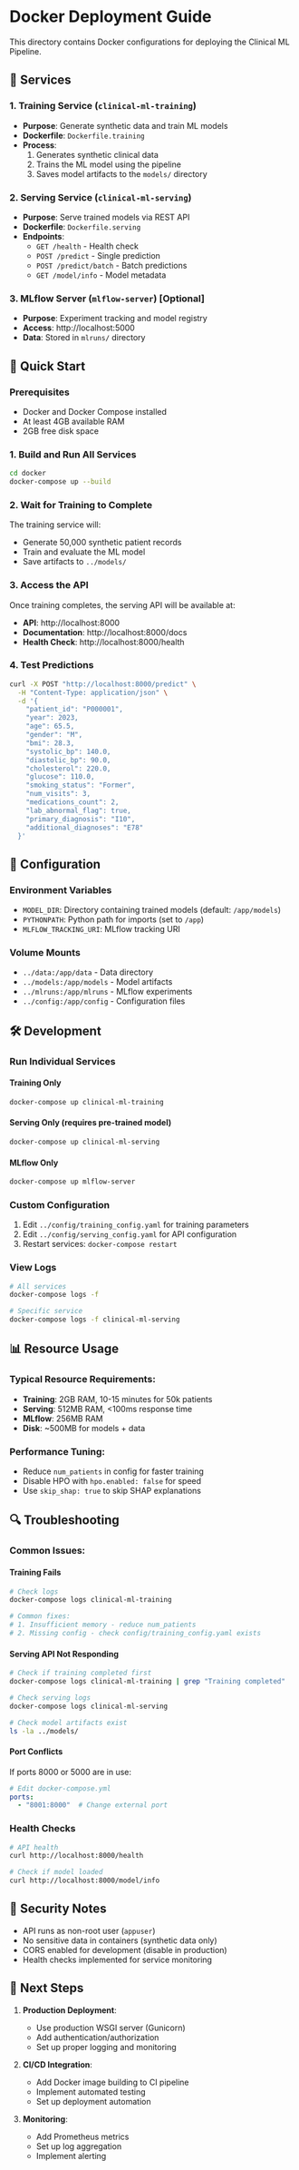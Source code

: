 # Docker Deployment Guide

This directory contains Docker configurations for deploying the Clinical ML Pipeline.

## 🐳 Services

### 1. Training Service (`clinical-ml-training`)
- **Purpose**: Generate synthetic data and train ML models
- **Dockerfile**: `Dockerfile.training`
- **Process**: 
  1. Generates synthetic clinical data
  2. Trains the ML model using the pipeline
  3. Saves model artifacts to the `models/` directory

### 2. Serving Service (`clinical-ml-serving`)
- **Purpose**: Serve trained models via REST API
- **Dockerfile**: `Dockerfile.serving`  
- **Endpoints**: 
  - `GET /health` - Health check
  - `POST /predict` - Single prediction
  - `POST /predict/batch` - Batch predictions
  - `GET /model/info` - Model metadata

### 3. MLflow Server (`mlflow-server`) [Optional]
- **Purpose**: Experiment tracking and model registry
- **Access**: http://localhost:5000
- **Data**: Stored in `mlruns/` directory

## 🚀 Quick Start

### Prerequisites
- Docker and Docker Compose installed
- At least 4GB available RAM
- 2GB free disk space

### 1. Build and Run All Services
```bash
cd docker
docker-compose up --build
```

### 2. Wait for Training to Complete
The training service will:
- Generate 50,000 synthetic patient records
- Train and evaluate the ML model
- Save artifacts to `../models/`

### 3. Access the API
Once training completes, the serving API will be available at:
- **API**: http://localhost:8000
- **Documentation**: http://localhost:8000/docs
- **Health Check**: http://localhost:8000/health

### 4. Test Predictions
```bash
curl -X POST "http://localhost:8000/predict" \
  -H "Content-Type: application/json" \
  -d '{
    "patient_id": "P000001",
    "year": 2023,
    "age": 65.5,
    "gender": "M",
    "bmi": 28.3,
    "systolic_bp": 140.0,
    "diastolic_bp": 90.0,
    "cholesterol": 220.0,
    "glucose": 110.0,
    "smoking_status": "Former",
    "num_visits": 3,
    "medications_count": 2,
    "lab_abnormal_flag": true,
    "primary_diagnosis": "I10",
    "additional_diagnoses": "E78"
  }'
```

## 🔧 Configuration

### Environment Variables
- `MODEL_DIR`: Directory containing trained models (default: `/app/models`)
- `PYTHONPATH`: Python path for imports (set to `/app`)
- `MLFLOW_TRACKING_URI`: MLflow tracking URI

### Volume Mounts
- `../data:/app/data` - Data directory
- `../models:/app/models` - Model artifacts
- `../mlruns:/app/mlruns` - MLflow experiments
- `../config:/app/config` - Configuration files

## 🛠 Development

### Run Individual Services

#### Training Only
```bash
docker-compose up clinical-ml-training
```

#### Serving Only (requires pre-trained model)
```bash
docker-compose up clinical-ml-serving
```

#### MLflow Only
```bash
docker-compose up mlflow-server
```

### Custom Configuration
1. Edit `../config/training_config.yaml` for training parameters
2. Edit `../config/serving_config.yaml` for API configuration
3. Restart services: `docker-compose restart`

### View Logs
```bash
# All services
docker-compose logs -f

# Specific service
docker-compose logs -f clinical-ml-serving
```

## 📊 Resource Usage

### Typical Resource Requirements:
- **Training**: 2GB RAM, 10-15 minutes for 50k patients
- **Serving**: 512MB RAM, <100ms response time
- **MLflow**: 256MB RAM
- **Disk**: ~500MB for models + data

### Performance Tuning:
- Reduce `num_patients` in config for faster training
- Disable HPO with `hpo.enabled: false` for speed
- Use `skip_shap: true` to skip SHAP explanations

## 🔍 Troubleshooting

### Common Issues:

#### Training Fails
```bash
# Check logs
docker-compose logs clinical-ml-training

# Common fixes:
# 1. Insufficient memory - reduce num_patients
# 2. Missing config - check config/training_config.yaml exists
```

#### Serving API Not Responding
```bash
# Check if training completed first
docker-compose logs clinical-ml-training | grep "Training completed"

# Check serving logs
docker-compose logs clinical-ml-serving

# Check model artifacts exist
ls -la ../models/
```

#### Port Conflicts
If ports 8000 or 5000 are in use:
```yaml
# Edit docker-compose.yml
ports:
  - "8001:8000"  # Change external port
```

### Health Checks
```bash
# API health
curl http://localhost:8000/health

# Check if model loaded
curl http://localhost:8000/model/info
```

## 🔐 Security Notes

- API runs as non-root user (`appuser`)
- No sensitive data in containers (synthetic data only)
- CORS enabled for development (disable in production)
- Health checks implemented for service monitoring

## 📝 Next Steps

1. **Production Deployment**: 
   - Use production WSGI server (Gunicorn)
   - Add authentication/authorization
   - Set up proper logging and monitoring

2. **CI/CD Integration**:
   - Add Docker image building to CI pipeline
   - Implement automated testing
   - Set up deployment automation

3. **Monitoring**:
   - Add Prometheus metrics
   - Set up log aggregation
   - Implement alerting
